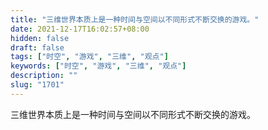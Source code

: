 ```yaml
---
title: "三维世界本质上是一种时间与空间以不同形式不断交换的游戏。"
date: 2021-12-17T16:02:57+08:00
hidden: false
draft: false
tags: ["时空", "游戏", "三维", "观点"]
keywords: ["时空", "游戏", "三维", "观点"]
description: ""
slug: "1701"
---
```


三维世界本质上是一种时间与空间以不同形式不断交换的游戏。
